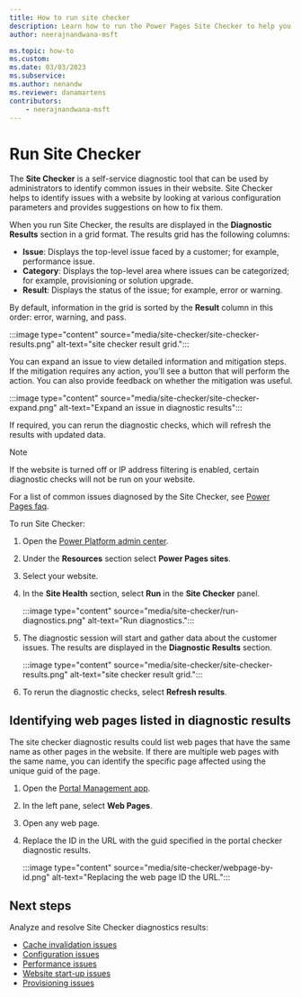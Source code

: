 ```yaml
---
title: How to run site checker
description: Learn how to run the Power Pages Site Checker to help you identify common problems within your website and get suggestions on how to fix them.
author: neerajnandwana-msft

ms.topic: how-to
ms.custom: 
ms.date: 03/03/2023
ms.subservice: 
ms.author: nenandw
ms.reviewer: danamartens
contributors:
    - neerajnandwana-msft
---
```


# Run Site Checker

The **Site Checker** is a self-service diagnostic tool that can be used by administrators to identify common issues in their website. Site Checker helps to identify issues with a website by looking at various configuration parameters and provides suggestions on how to fix them.

When you run Site Checker, the results are displayed in the **Diagnostic Results** section in a grid format. The results grid has the following columns:

- **Issue**: Displays the top-level issue faced by a customer; for example, performance issue.
- **Category**: Displays the top-level area where issues can be categorized; for example, provisioning or solution upgrade.
- **Result**: Displays the status of the issue; for example, error or warning.

By default, information in the grid is sorted by the **Result** column in this order: error, warning, and pass.

:::image type="content" source="media/site-checker/site-checker-results.png" alt-text="site checker result grid.":::

You can expand an issue to view detailed information and mitigation steps. If the mitigation requires any action, you'll see a button that will perform the action. You can also provide feedback on whether the mitigation was useful.

:::image type="content" source="media/site-checker/site-checker-expand.png" alt-text="Expand an issue in diagnostic results":::

If required, you can rerun the diagnostic checks, which will refresh the results with updated data.

> [!NOTE]
> If the website is turned off or IP address filtering is enabled, certain diagnostic checks will not be run on your website.

For a list of common issues diagnosed by the Site Checker, see [Power Pages faq](../faq.yml).

To run Site Checker:

1. Open the [Power Platform admin center](https://aka.ms/ppac).

1. Under the **Resources** section select **Power Pages sites**.

1. Select your website.

1. In the **Site Health** section, select **Run** in the **Site Checker** panel. 

    :::image type="content" source="media/site-checker/run-diagnostics.png" alt-text="Run diagnostics.":::


1. The diagnostic session will start and gather data about the customer issues. The results are displayed in the **Diagnostic Results** section.

    :::image type="content" source="media/site-checker/site-checker-results.png" alt-text="site checker result grid.":::

1. To rerun the diagnostic checks, select **Refresh results**.

## Identifying web pages listed in diagnostic results

The site checker diagnostic results could list web pages that have the same name as other pages in the website. If there are multiple web pages with the same name, you can identify the specific page affected using the unique guid of the page.

1. Open the [Portal Management app](../configure/portal-management-app.md).

1. In the left pane, select **Web Pages**.

1. Open any web page.

1. Replace the ID in the URL with the guid specified in the portal checker diagnostic results.

    :::image type="content" source="media/site-checker/webpage-by-id.png" alt-text="Replacing the web page ID the URL.":::

## Next steps

Analyze and resolve Site Checker diagnostics results:
- [Cache invalidation issues](site-checker-cache-invalidation.md)
- [Configuration issues](site-checker-configuration-issues.md)
- [Performance issues](site-checker-performance.md)
- [Website start-up issues](site-checker-startup-issue.md)
- [Provisioning issues](site-checker-provisioning-issues.md)

